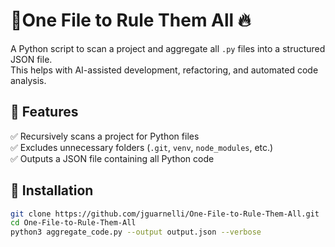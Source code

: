 # 💍One File to Rule Them All 🔥

A Python script to scan a project and aggregate all `.py` files into a structured JSON file.  
This helps with AI-assisted development, refactoring, and automated code analysis.  

## 📌 Features
✅ Recursively scans a project for Python files  
✅ Excludes unnecessary folders (`.git`, `venv`, `node_modules`, etc.)  
✅ Outputs a JSON file containing all Python code  

## 🚀 Installation
```bash
git clone https://github.com/jguarnelli/One-File-to-Rule-Them-All.git
cd One-File-to-Rule-Them-All
python3 aggregate_code.py --output output.json --verbose
